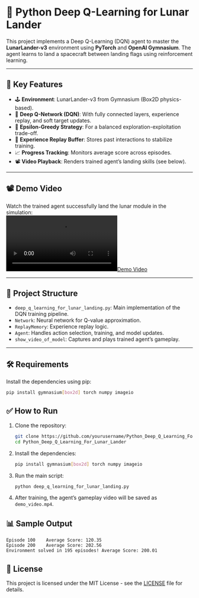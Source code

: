 # 🚀 Python Deep Q-Learning for Lunar Lander

This project implements a Deep Q-Learning (DQN) agent to master the **LunarLander-v3** environment using **PyTorch** and **OpenAI Gymnasium**. The agent learns to land a spacecraft between landing flags using reinforcement learning.

---

## 🧠 Key Features

- 🕹️ **Environment**: LunarLander-v3 from Gymnasium (Box2D physics-based).
- 🤖 **Deep Q-Network (DQN)**: With fully connected layers, experience replay, and soft target updates.
- 🎯 **Epsilon-Greedy Strategy**: For a balanced exploration-exploitation trade-off.
- 💾 **Experience Replay Buffer**: Stores past interactions to stabilize training.
- 📈 **Progress Tracking**: Monitors average score across episodes.
- 📽️ **Video Playback**: Renders trained agent’s landing skills (see below).

---

## 📽 Demo Video

Watch the trained agent successfully land the lunar module in the simulation:                
[![Demo Video](demo_video.mp4)](demo_video.mp4)

---

## 📂 Project Structure

- `deep_q_learning_for_lunar_landing.py`: Main implementation of the DQN training pipeline.
- `Network`: Neural network for Q-value approximation.
- `ReplayMemory`: Experience replay logic.
- `Agent`: Handles action selection, training, and model updates.
- `show_video_of_model`: Captures and plays trained agent’s gameplay.

---

## 🛠 Requirements

Install the dependencies using pip:

```bash
pip install gymnasium[box2d] torch numpy imageio

```

## ✅ How to Run

1. Clone the repository:
   ```bash
   git clone https://github.com/yourusername/Python_Deep_Q_Learning_For_Lunar_Lander.git
   cd Python_Deep_Q_Learning_For_Lunar_Lander
   ```

2. Install the dependencies:
   ```bash
   pip install gymnasium[box2d] torch numpy imageio
   ```

3. Run the main script:
   ```bash
   python deep_q_learning_for_lunar_landing.py
   ```

4. After training, the agent’s gameplay video will be saved as `demo_video.mp4`.


## 📊 Sample Output

```
Episode 100    Average Score: 120.35
Episode 200    Average Score: 202.56
Environment solved in 195 episodes! Average Score: 200.01
```


## 📄 License

This project is licensed under the MIT License - see the [LICENSE](LICENSE) file for details.
